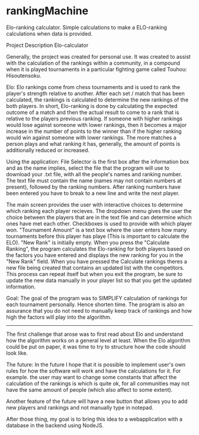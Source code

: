 # rankingMachine
Elo-ranking calculator. Simple calculations to make a ELO-ranking calculations when data is provided.

Project Description
Elo-calculator

Generally, the project was created for personal use. It was created to assist with the calculation of the rankings within a community, in a compound when it is played tournaments in a particular fighting game called Touhou: Hisoutensoku.

Elo:
Elo rankings come from chess tournaments and is used to rank the player's strength relative to another. After each set / match that has been calculated, the rankings is calculated to determine the new rankings of the both players. In short, Elo-ranking is done by calculating the expected outcome of a match and then the actual result to come to a rank that is relative to the players previous ranking. If someone with higher rankings would lose against someone with lower rankings, then it becomes a major increase in the number of points to the winner than if the higher ranking would win against someone with lower rankings. The more matches a person plays and what ranking it has, generally, the amount of points is additionally reduced or increased.

Using the application:
File Selector is the first box after the information box and as the name implies, select the file that the program will use to download your .txt file, with all the people's names and ranking number. The text file must contain the name (names may not contain numbers at present), followed by the ranking numbers. After ranking numbers have been entered you have to break to a new line and write the next player.

The main screen provides the user with interactive choices to determine which ranking each player recieves.
The dropdown menu gives the user the choice between the players that are in the text file and can determine which ones have met each other. Checkboxes is used to provide with which player won. "Tournament Amount" is a text box where the user enters how many tournaments before this player has playe (This is important to calculate the ELO). "New Rank" is initially empty. When you press the "Calculate Ranking", the program calculates the Elo-ranking for both players based on the factors you have entered and displays the new ranking for you in the "New Rank" field. When you have pressed the Calculate rankings theres a new file being created that contains an updated list with the competitors. This process can repeat itself but when you exit the program, be sure to update the new data manually in your player list so that you get the updated information.

Goal:
The goal of the program was to SIMPLIFY calculation of rankings for each tournament personally. Hence shorten time. The program is also an assurance that you do not need to manually keep track of rankings and how high the factors will play into the algorithm.

---

The first challenge that arose was to first read about Elo and understand how the algorithm works on a general level at least. When the Elo algorithm could be put on paper, it was time to try to structure how the code should look like.

The future:
In the future I hope that it is possible to implement user's own rules for how the software will work and have the calculations for it. For example. the user may want to change some constants that affect the calculation of the rankings is which is quite ok, for all communities may not have the same amount of people (which also affect to some extent).

Another feature of the future will have a new button that allows you to add new players and rankings and not manually type in notepad.

After those thing, my goal is to bring this idea to a webapplication with a database in the backend using NodeJS.
